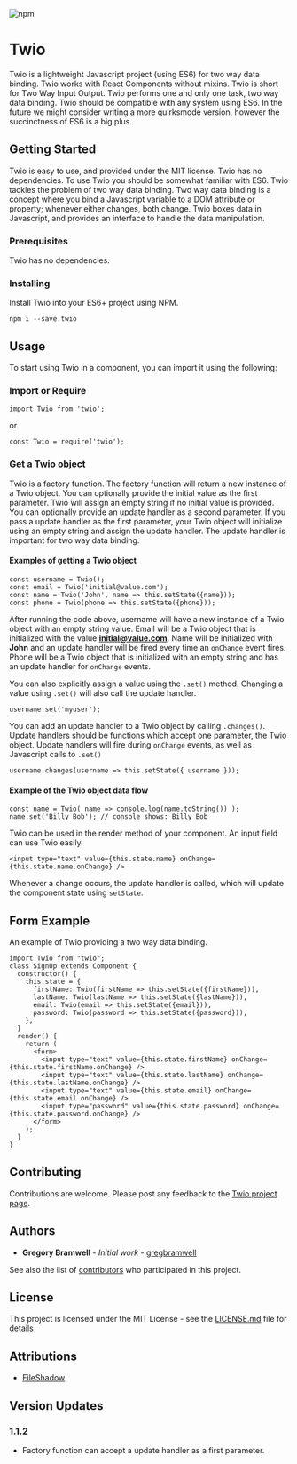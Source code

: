 ![npm](https://img.shields.io/npm/dt/twio.svg)

# Twio

Twio is a lightweight Javascript project (using ES6) for two way data binding. Twio works with React Components without mixins. Twio is short for Two Way Input Output. Twio performs one and only one task, two way data binding. Twio should be compatible with any system using ES6. In the future we might consider writing a more quirksmode version, however the succinctness of ES6 is a big plus.

## Getting Started

Twio is easy to use, and provided under the MIT license. Twio has no dependencies. To use Twio you should be somewhat familiar with ES6. Twio tackles the problem of two way data binding. Two way data binding is a concept where you bind a Javascript variable to a DOM attribute or property; whenever either changes, both change. Twio boxes data in Javascript, and provides an interface to handle the data manipulation.

### Prerequisites

Twio has no dependencies.

### Installing

Install Twio into your ES6+ project using NPM.

```
npm i --save twio
```

## Usage

To start using Twio in a component, you can import it using the following:

### Import or Require

```
import Twio from 'twio';
```

or

```
const Twio = require('twio');
```

### Get a Twio object

Twio is a factory function. The factory function will return a new instance of a Twio object.  You can optionally provide the initial value as the first parameter. Twio will assign an empty string if no initial value is provided. You can optionally provide an update handler as a second parameter. If you pass a update handler as the first parameter, your Twio object will initialize using an empty string and assign the update handler. The update handler is important for two way data binding.

#### Examples of getting a Twio object

```
const username = Twio();
const email = Twio('initial@value.com');
const name = Twio('John', name => this.setState({name}));
const phone = Twio(phone => this.setState({phone}));
```

After running the code above, username will have a new instance of a Twio object with an empty string value. Email will be a Twio object that is initialized with the value **initial@value.com**. Name will be initialized with **John** and an update handler will be fired every time an `onChange` event fires. Phone will be a Twio object that is initialized with an empty string and has an update handler for `onChange` events.

You can also explicitly assign a value using the `.set()` method. Changing a value using `.set()` will also call the update handler.

```
username.set('myuser');
```

You can add an update handler to a Twio object by calling `.changes()`. Update handlers should be functions which accept one parameter, the Twio object. Update handlers will fire during `onChange` events, as well as Javascript calls to `.set()`

```
username.changes(username => this.setState({ username }));
```

#### Example of the Twio object data flow

```
const name = Twio( name => console.log(name.toString()) );
name.set('Billy Bob'); // console shows: Billy Bob
```

Twio can be used in the render method of your component. An input field can use Twio easily.

```
<input type="text" value={this.state.name} onChange={this.state.name.onChange} />
```

Whenever a change occurs, the update handler is called, which will update the component state using `setState`.

## Form Example

An example of Twio providing a two way data binding.

```
import Twio from "twio";
class SignUp extends Component {
  constructor() {
    this.state = {
      firstName: Twio(firstName => this.setState({firstName})),
      lastName: Twio(lastName => this.setState({lastName})),
      email: Twio(email => this.setState({email})),
      password: Twio(password => this.setState({password})),
    };
  }
  render() {
    return (
      <form>
        <input type="text" value={this.state.firstName} onChange={this.state.firstName.onChange} />
        <input type="text" value={this.state.lastName} onChange={this.state.lastName.onChange} />
        <input type="text" value={this.state.email} onChange={this.state.email.onChange} />
        <input type="password" value={this.state.password} onChange={this.state.password.onChange} />
      </form>
    );
  }
}
```

## Contributing

Contributions are welcome. Please post any feedback to the [Twio project page](https://github.com/FileShadow/twio).

## Authors

* **Gregory Bramwell** - *Initial work* - [gregbramwell](https://github.com/gregbramwell)

See also the list of [contributors](https://github.com/FileShadow/twio/contributors) who participated in this project.

## License

This project is licensed under the MIT License - see the [LICENSE.md](LICENSE.md) file for details

## Attributions

- [FileShadow](https://www.fileshadow.com)

## Version Updates

### 1.1.2

* Factory function can accept a update handler as a first parameter.
